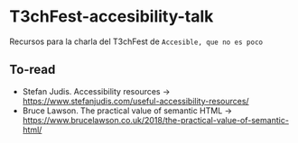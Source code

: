 # T3chFest-accesibility-talk
Recursos para la charla del T3chFest de `Accesible, que no es poco`

## To-read
- Stefan Judis. Accessibility resources -> https://www.stefanjudis.com/useful-accessibility-resources/
- Bruce Lawson. The practical value of semantic HTML -> https://www.brucelawson.co.uk/2018/the-practical-value-of-semantic-html/
